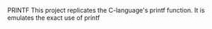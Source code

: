 PRINTF
This project replicates the C-language's printf function.
It is emulates the exact use of printf

